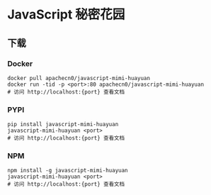 # JavaScript 秘密花园

## 下载

### Docker

```
docker pull apachecn0/javascript-mimi-huayuan
docker run -tid -p <port>:80 apachecn0/javascript-mimi-huayuan
# 访问 http://localhost:{port} 查看文档
```

### PYPI

```
pip install javascript-mimi-huayuan
javascript-mimi-huayuan <port>
# 访问 http://localhost:{port} 查看文档
```

### NPM

```
npm install -g javascript-mimi-huayuan
javascript-mimi-huayuan <port>
# 访问 http://localhost:{port} 查看文档
```